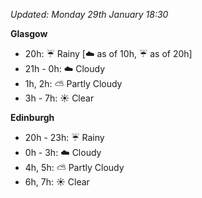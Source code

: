 *Updated: Monday 29th January 18:30*

**Glasgow**

* 20h: :umbrella: Rainy [:cloud: as of 10h, :umbrella: as of 20h]
* 21h - 0h: :cloud: Cloudy
* 1h, 2h: :partly_sunny: Partly Cloudy
* 3h - 7h: :sunny: Clear

**Edinburgh**

* 20h - 23h: :umbrella: Rainy
* 0h - 3h: :cloud: Cloudy
* 4h, 5h: :partly_sunny: Partly Cloudy
* 6h, 7h: :sunny: Clear
